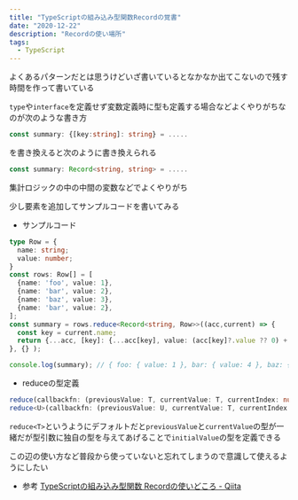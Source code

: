 ```yaml
---
title: "TypeScriptの組み込み型関数Recordの覚書"
date: "2020-12-22"
description: "Recordの使い場所"
tags:
  - TypeScript
---
```


<!-- textlint-disable ja-technical-writing/ja-no-weak-phrase -->
よくあるパターンだとは思うけどいざ書いているとなかなか出てこないので残す時間を作って書いている
<!-- textlint-enable ja-technical-writing/ja-no-weak-phrase -->

`type`や`interface`を定義せず変数定義時に型も定義する場合などよくやりがちなのが次のような書き方

```typescript
const summary: {[key:string]: string} = .....
```

を書き換えると次のように書き換えられる

```typescript
const summary: Record<string, string> = .....
```

集計ロジックの中の中間の変数などでよくやりがち

少し要素を追加してサンプルコードを書いてみる

- サンプルコード

```typescript
type Row = {
  name: string;
  value: number;
}
const rows: Row[] = [
  {name: 'foo', value: 1},
  {name: 'bar', value: 2},
  {name: 'baz', value: 3},
  {name: 'bar', value: 2},
];
const summary = rows.reduce<Record<string, Row>>((acc,current) => {
  const key = current.name;
  return {...acc, [key]: {...acc[key], value: (acc[key]?.value ?? 0) + current.value}}
}, {} );

console.log(summary); // { foo: { value: 1 }, bar: { value: 4 }, baz: { value: 3 } }
```

- reduceの型定義

```typescript
reduce(callbackfn: (previousValue: T, currentValue: T, currentIndex: number, array: T[]) => T): T;
reduce<U>(callbackfn: (previousValue: U, currentValue: T, currentIndex: number, array: T[]) => U, initialValue: U): U;
```

`reduce<T>`というようにデフォルトだと`previousValue`と`currentValue`の型が一緒だが型引数に独自の型を与えてあげることで`initialValue`の型を定義できる


この辺の使い方など普段から使っていないと忘れてしまうので意識して使えるようにしたい

- 参考
[TypeScriptの組み込み型関数 Recordの使いどころ - Qiita](https://qiita.com/kei-nakoshi/items/6b1ed11741b90e71e1bd)